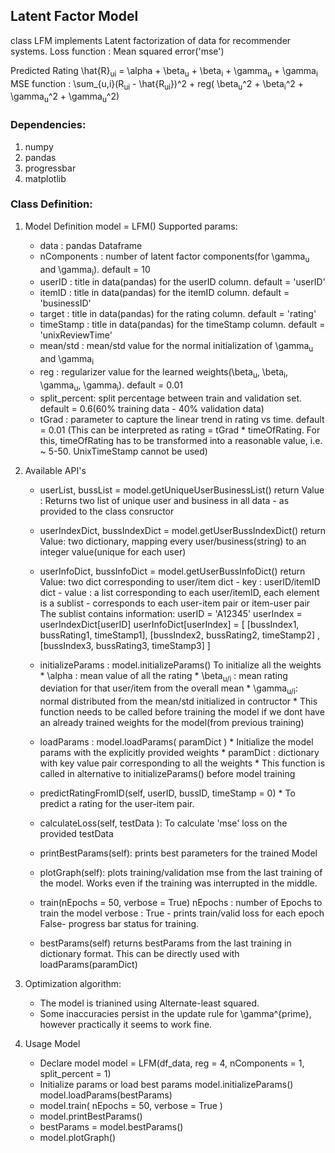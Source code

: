 ## Latent Factor Model
class LFM implements Latent factorization of data for recommender systems.
Loss function : Mean squared error('mse')

Predicted Rating 
\hat{R}<sub>ui</sub> = \alpha + \beta<sub>u</sub> + \beta<sub>i</sub> + \gamma<sub>u</sub> + \gamma<sub>i</sub>
MSE function : \sum_{u,i}(R<sub>ui</sub> - \hat{R<sub>ui</sub>})^2 + reg( \beta<sub>u</sub>^2 + \beta<sub>i</sub>^2 + \gamma<sub>u</sub>^2 + \gamma<sub>u</sub>^2)


### Dependencies: 
1. numpy
2. pandas
3. progressbar
4. matplotlib

### Class Definition:
1. Model Definition
   model = LFM()
   Supported params:
   * data : pandas Dataframe
   * nComponents : number of latent factor components(for \gamma<sub>u</sub> and \gamma<sub>i</sub>). default = 10
   * userID      : title in data(pandas) for the userID column. default = 'userID'
   * itemID      : title in data(pandas) for the itemID column. default = 'businessID'
   * target      : title in data(pandas) for the rating column. default = 'rating'
   * timeStamp   : title in data(pandas) for the timeStamp column. default = 'unixReviewTime'
   * mean/std    : mean/std value for the normal initialization of \gamma<sub>u</sub> and \gamma<sub>i</sub>
   * reg         : regularizer value for the learned weights(\beta<sub>u</sub>, \beta<sub>i</sub>, \gamma<sub>u</sub>, \gamma<sub>i</sub>). default = 0.01
   * split_percent: split percentage between train and validation set.   default = 0.6(60% training data - 40% validation data)
   * tGrad       : parameter to capture the linear trend in rating vs time. default = 0.01 (This can be interpreted as rating = tGrad * timeOfRating. For this, timeOfRating has to be transformed into a reasonable value, i.e. ~ 5-50. UnixTimeStamp cannot be used)


2. Available API's 
	* userList, bussList = model.getUniqueUserBusinessList()
   			return Value : Returns two list of unique user and business in all data - as provided to the class consructor

   	* userIndexDict, bussIndexDict = model.getUserBussIndexDict()
   			return Value: two dictionary, mapping every user/business(string) to an integer value(unique for each user)

   	* userInfoDict, bussInfoDict = model.getUserBussInfoDict()
   			return Value: 	two dict corresponding to user/item
   							dict - key : userID/itemID
   							dict - value : a list corresponding to each user/itemID, each element is a sublist - corresponds to each user-item pair or item-user pair
   							The sublist contains information: 
   							userID = 'A12345'
   							userIndex = userIndexDict[userID]
   							userInfoDict[userIndex] = [ [bussIndex1, bussRating1, timeStamp1], [bussIndex2, bussRating2, timeStamp2] , [bussIndex3, bussRating3, timeStamp3] ]

   	* initializeParams : model.initializeParams()
   			To initialize all the weights
   			* \alpha : mean value of all the rating
   			* \beta<sub>u/i</sub> : mean rating deviation for that user/item from the overall mean
   			* \gamma<sub>u/i</sub>: normal distributed from the mean/std initialized in contructor
   			* This function needs to be called before training the model if we dont have an already trained weights for the model(from previous training)

   	* loadParams    : model.loadParams( paramDict )
   			* Initialize the model params with the explicitly provided weights
   			* paramDict : dictionary with key value pair corresponding to all the weights
   			* This function is called in alternative to initializeParams() before model training

   	* predictRatingFromID(self, userID, bussID, timeStamp = 0)
   			* To predict a rating for the user-item pair.

   	* calculateLoss(self, testData ):
   			To calculate 'mse' loss on the provided testData

   	* printBestParams(self):
   			prints best parameters for the trained Model

   	* plotGraph(self):
   	        plots training/validation mse from the last training of the model.
   	        Works even if the training was interrupted in the middle.

   	* train(nEpochs = 50, verbose = True)
   			nEpochs : number of Epochs to train the model
   			verbose : True - prints train/valid loss for each epoch
   			          False- progress bar status for training.

   	* bestParams(self)
   			returns bestParams from the last training in dictionary format. This can be directly used with loadParams(paramDict)

3. Optimization algorithm:
	* The model is trianined using Alternate-least squared. 
	* Some inaccuracies persist in the update rule for \gamma^{prime}, however practically it seems to work fine. 


   						

4. Usage Model 
	* Declare model
	    model = LFM(df_data, reg = 4, nComponents = 1, split_percent = 1)
	* Initialize params or load best params
		model.initializeParams()
		model.loadParams(bestParams)
	* model.train( nEpochs = 50, verbose = True )
	* model.printBestParams()
	* bestParams = model.bestParams()
	* model.plotGraph()



